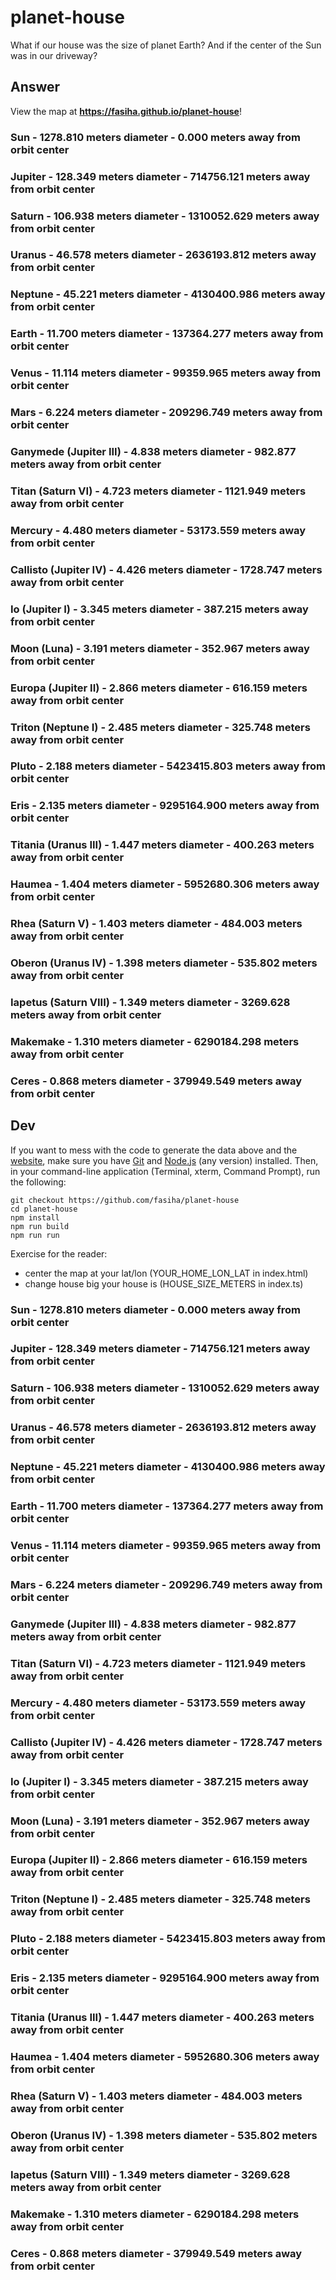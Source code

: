 # planet-house
What if our house was the size of planet Earth? And if the center of the Sun was in our driveway?

## Answer

View the map at **https://fasiha.github.io/planet-house**!

### Sun - 1278.810 meters diameter - 0.000 meters away from orbit center

### Jupiter - 128.349 meters diameter - 714756.121 meters away from orbit center

### Saturn - 106.938 meters diameter - 1310052.629 meters away from orbit center

### Uranus - 46.578 meters diameter - 2636193.812 meters away from orbit center

### Neptune - 45.221 meters diameter - 4130400.986 meters away from orbit center

### Earth - 11.700 meters diameter - 137364.277 meters away from orbit center

### Venus - 11.114 meters diameter - 99359.965 meters away from orbit center

### Mars - 6.224 meters diameter - 209296.749 meters away from orbit center

### Ganymede (Jupiter III) - 4.838 meters diameter - 982.877 meters away from orbit center

### Titan (Saturn VI) - 4.723 meters diameter - 1121.949 meters away from orbit center

### Mercury - 4.480 meters diameter - 53173.559 meters away from orbit center

### Callisto (Jupiter IV) - 4.426 meters diameter - 1728.747 meters away from orbit center

### Io (Jupiter I) - 3.345 meters diameter - 387.215 meters away from orbit center

### Moon (Luna) - 3.191 meters diameter - 352.967 meters away from orbit center

### Europa (Jupiter II) - 2.866 meters diameter - 616.159 meters away from orbit center

### Triton (Neptune I) - 2.485 meters diameter - 325.748 meters away from orbit center

### Pluto - 2.188 meters diameter - 5423415.803 meters away from orbit center

### Eris - 2.135 meters diameter - 9295164.900 meters away from orbit center

### Titania (Uranus III) - 1.447 meters diameter - 400.263 meters away from orbit center

### Haumea - 1.404 meters diameter - 5952680.306 meters away from orbit center

### Rhea (Saturn V) - 1.403 meters diameter - 484.003 meters away from orbit center

### Oberon (Uranus IV) - 1.398 meters diameter - 535.802 meters away from orbit center

### Iapetus (Saturn VIII) - 1.349 meters diameter - 3269.628 meters away from orbit center

### Makemake - 1.310 meters diameter - 6290184.298 meters away from orbit center

### Ceres - 0.868 meters diameter - 379949.549 meters away from orbit center

## Dev
If you want to mess with the code to generate the data above and the [website](https://fasiha.github.io/planet-house), make sure you have [Git](https://git-scm.com/) and [Node.js](https://nodejs.org) (any version) installed. Then, in your command-line application (Terminal, xterm, Command Prompt), run the following:
```
git checkout https://github.com/fasiha/planet-house
cd planet-house
npm install
npm run build
npm run run
```

Exercise for the reader:
- center the map at your lat/lon (YOUR_HOME_LON_LAT in index.html)
- change house big your house is (HOUSE_SIZE_METERS in index.ts)

### Sun - 1278.810 meters diameter - 0.000 meters away from orbit center
### Jupiter - 128.349 meters diameter - 714756.121 meters away from orbit center
### Saturn - 106.938 meters diameter - 1310052.629 meters away from orbit center
### Uranus - 46.578 meters diameter - 2636193.812 meters away from orbit center
### Neptune - 45.221 meters diameter - 4130400.986 meters away from orbit center
### Earth - 11.700 meters diameter - 137364.277 meters away from orbit center
### Venus - 11.114 meters diameter - 99359.965 meters away from orbit center
### Mars - 6.224 meters diameter - 209296.749 meters away from orbit center
### Ganymede (Jupiter III) - 4.838 meters diameter - 982.877 meters away from orbit center
### Titan (Saturn VI) - 4.723 meters diameter - 1121.949 meters away from orbit center
### Mercury - 4.480 meters diameter - 53173.559 meters away from orbit center
### Callisto (Jupiter IV) - 4.426 meters diameter - 1728.747 meters away from orbit center
### Io (Jupiter I) - 3.345 meters diameter - 387.215 meters away from orbit center
### Moon (Luna) - 3.191 meters diameter - 352.967 meters away from orbit center
### Europa (Jupiter II) - 2.866 meters diameter - 616.159 meters away from orbit center
### Triton (Neptune I) - 2.485 meters diameter - 325.748 meters away from orbit center
### Pluto - 2.188 meters diameter - 5423415.803 meters away from orbit center
### Eris - 2.135 meters diameter - 9295164.900 meters away from orbit center
### Titania (Uranus III) - 1.447 meters diameter - 400.263 meters away from orbit center
### Haumea - 1.404 meters diameter - 5952680.306 meters away from orbit center
### Rhea (Saturn V) - 1.403 meters diameter - 484.003 meters away from orbit center
### Oberon (Uranus IV) - 1.398 meters diameter - 535.802 meters away from orbit center
### Iapetus (Saturn VIII) - 1.349 meters diameter - 3269.628 meters away from orbit center
### Makemake - 1.310 meters diameter - 6290184.298 meters away from orbit center
### Ceres - 0.868 meters diameter - 379949.549 meters away from orbit center
